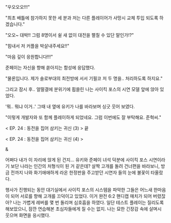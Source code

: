 "우오오오!!!" 

"최초 배틀에 참가하지 못한 세 분과 저는 다른 플레이어가 사망시 교체 투입 되도록 하겠습니다." 

"오오~ 대박!! 그럼 8명이서 쉴 새 없이 대전을 펼칠 수 있단 말인가!?" 

"힘내서 저 커플을 박살내주세요!!" 

"마음 깊이 응원합니다!!!" 

준페이는 자신을 향해 쏟아지는 함성에 응답했다.

"물론입니다. 제가 솔로부대의 최전방에 서서 기필코 저 두 명을.. 처리하도록 하지요." 

그리고 잠시 후..
얼떨결에 분위기에 휩쓸린 나는 사이킥 포스의 시연 모델 앞에 앉아 있었다.

'뭐.. 뭐냐 이거..' 
그때 내 옆에 유키가 나를 바라보며 싱긋 웃어 보였다.

"이렇게 개발자와 또 함께 플레이하게 되었네요. 그럼 이번에도 잘 부탁해요. 준혁씨."

< EP. 24 : 동전을 집어 삼키는 귀신 (3) > 끝

< EP. 24 : 동전을 집어 삼키는 귀신 (4) >

& 

어쩌다 내가 이 자리에 앉게 된 건지...
유키와 준페이 녀석 덕분에 사이킥 포스 시연이라기 보단 나라는 인간의 처형식이 된 거 같은데?
살짝 고개를 돌려 건너편을 바라보니, 방금 전까지 나와 화기애애하게 라온 한정판을 주고받던 시연자 들의 눈에 불꽃이 타올랐다.

행사가 진행되는 동안 대기실에서 사이킥 포스의 시스템을 파악한 그들은 어느새 한마음이 되어 서로를 향해 고개를 끄덕이고 있었다.
이거 완전 6:2 핸디캡 매치가 되어 버렸잖아? 나는 가볍게 레버를 몇 번 돌리며 심호흡을 하였다. 일단 테스트 플레이는 질리도록 해보았으니, 잠깐 연습해본 초심자들에게 질 수는 없지. 나는 묘한 긴장감 속에 살며시 웃으며 화면을 응시했다.